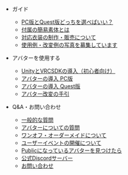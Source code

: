 - ガイド

  - [PC版とQuest版どっちを選べばいい？](platform_avatar.md)
  - [付属の簡易素体とは](exbody.md)
  - [対応衣装の制作・販売について](userclothes.md)
  - [使用例・改変例の写真を募集しています](userspict.md)

- アバターを使用する

  - [UnityとVRCSDKの導入（初心者向け）](vrcsdk.md)
  - [アバターの導入 PC版](setup_pc.md)
  - [アバターの導入 Quest版](setup_quest.md)
  - [アバター改変の手引](tips/)

- Q&A・お問い合わせ

  - [一般的な質問](qa/general.md)
  - [アバターについての質問](qa/avatar.md)
  - [ワンオフ・オーダーメイドについて](order.md)
  - [ユーザーイベントの開催について](userevent.md)
  - [Publicになっているアバターを見つけたら](report.md)
  - [公式Discordサーバー](contact.md?id=公式discordサーバー)
  - [お問い合わせ](contact.md?id=お問い合わせ)
